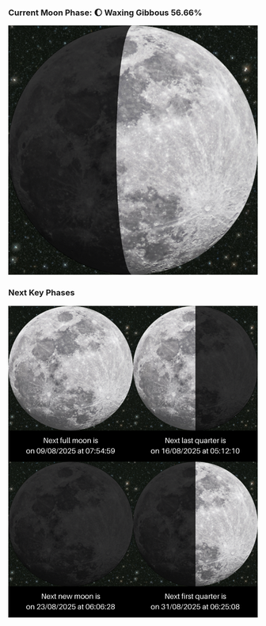 ### Current Moon Phase: 🌔 Waxing Gibbous 56.66%
![Moon Phase](moonphase.png)
### Next Key Phases
![Gallery](gallery.png)